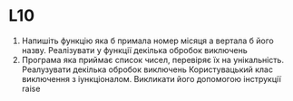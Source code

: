 # L10
1. Напишіть функцію яка б примала номер місяця а вертала б його назву. Реалізувати у функції декілька обробок виключень
2. Програма яка приймає список чисел, перевіряє їх на унікальність. Реалузувати декілька обробок виключень
Користувацький клас виключення з іункціоналом. Викликати його допомогою інструкції raise

